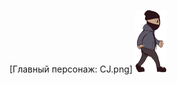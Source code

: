 [Главный персонаж: CJ.png]
![none](https://raw.githubusercontent.com/KocTonpaB/Soap/master/Assets/Sprites/CJ.png)
